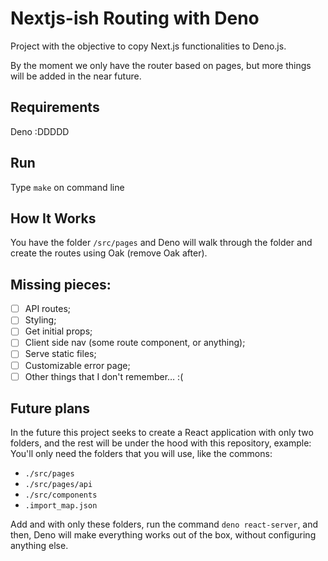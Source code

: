 # Nextjs-ish Routing with Deno
Project with the objective to copy Next.js functionalities to Deno.js.

By the moment we only have the router based on pages, but more things will be added in the near future.

## Requirements
Deno :DDDDD

## Run
Type `make` on command line

## How It Works
You have the folder `/src/pages` and Deno will walk through the folder and create the routes using Oak (remove Oak after).

## Missing pieces:
- [ ] API routes;
- [ ] Styling;
- [ ] Get initial props;
- [ ] Client side nav (some route component, or anything);
- [ ] Serve static files;
- [ ] Customizable error page;
- [ ] Other things that I don't remember… :(

## Future plans
In the future this project seeks to create a React application with only two folders, and the rest will be under the hood with this repository, example:
You'll only need the folders that you will use, like the commons:
- `./src/pages`
- `./src/pages/api`
- `./src/components`
- `.import_map.json`

Add and with only these folders, run the command `deno react-server`, and then, Deno will make everything works out of the box, without configuring anything else.
